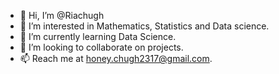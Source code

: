 - 👋 Hi, I’m @Riachugh
- 👀 I’m interested in Mathematics, Statistics and Data science.
- 🌱 I’m currently learning Data Science.
- 💞️ I’m looking to collaborate on projects.
- 📫 Reach me at honey.chugh2317@gmail.com.

<!---
Riachugh/Riachugh is a ✨ special ✨ repository because its `README.md` (this file) appears on your GitHub profile.
You can click the Preview link to take a look at your changes.
--->
